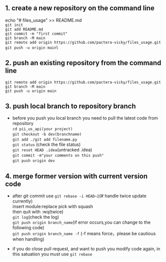 ## 1. create a new repository on the command line
echo "# files_usage" >> README.md\
`git init` \
`git add README.md` \
`git commit -m "first commit"` \
`git branch -M main` \
`git remote add origin https://github.com/pactera-vicky/files_usage.git` \
`git push -u origin main`\

## 2. push an existing repository from the command line
`git remote add origin https://github.com/pactera-vicky/files_usage.git `\
`git branch -M main` \
`git push -u origin main` 

## 3. push local branch to repository branch
- before you push you local branch you need to pull the latest code from repository\
`cd pii_us_api(your project)` \
`git checkout -b dev(branchname) ` \
`git add ./git add filename.py` \
`git status` (check the file status) \
`git reset HEAD .idea`(untracked .idea) \
`git commit -m"your comments on this push"` \
`git push origin dev`

## 4. merge former version with current version code
- after git commit use 
`git rebase -i HEAD~2`(# handle twice update currently)\
  insert module:replace pick with squash\
  then quit with :wq(twice)\
`git log`(check the log)\
`git push origin branch_name`(if error occurs,you can change to the following code)\
`git push origin branch_name -f` (-f means force，please be cautious when handling)
  
- if you do close pull request, and want to push you modify code again, in this satuation you must use `git rebase`

  

